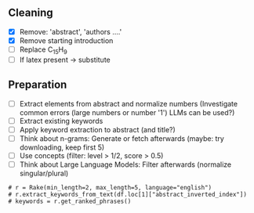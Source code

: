 ## Cleaning

- [x] Remove: 'abstract', 'authors ....'
- [x] Remove starting introduction
- [ ] Replace C<sub>15</sub>H<sub>9</sub>
- [ ] If latex present -> substitute

## Preparation

- [ ] Extract elements from abstract and normalize numbers (Investigate common errors (large numbers or number '1') LLMs can be used?)
- [ ] Extract existing keywords
- [ ] Apply keyword extraction to abstract (and title?)
- [ ] Think about n-grams: Generate or fetch afterwards (maybe: try downloading, keep first 5)
- [ ] Use concepts (filter: level > 1/2, score > 0.5)
- [ ] Think about Large Language Models: Filter afterwards (normalize singular/plural)

```
# r = Rake(min_length=2, max_length=5, language="english")
# r.extract_keywords_from_text(df.loc[1]["abstract_inverted_index"])
# keywords = r.get_ranked_phrases()
```

